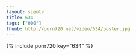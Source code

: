 ```yaml
--- 
layout: sieutv
title: 634
tags: ["000"]
thumb: http://porn720.net/video/634/poster.jpg
---
```

{% include porn720 key="634" %} 
